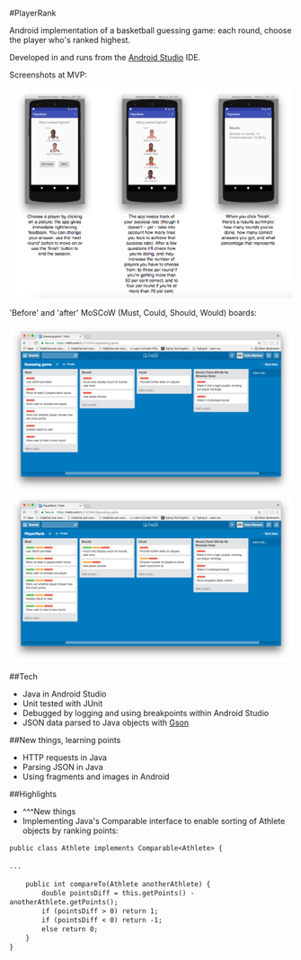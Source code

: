 #PlayerRank

Android implementation of a basketball guessing game: each round, choose the player who's ranked highest. 

Developed in and runs from the [Android Studio](https://developer.android.com/studio/index.html) IDE. 

Screenshots at MVP:

![MVP screenshots](https://github.com/katemanson/player_rank/raw/master/images/PlayerRank_MVP.png)

'Before' and 'after' MoSCoW (Must, Could, Should, Would) boards:

![initial MoSCoW](https://github.com/katemanson/player_rank/raw/master/images/PlayerRank_Trello_before.png)
![final MoSCoW](https://github.com/katemanson/player_rank/raw/master/images/PlayerRank_Trello_after.png)

##Tech
* Java in Android Studio
* Unit tested with JUnit
* Debugged by logging and using breakpoints within Android Studio
* JSON data parsed to Java objects with [Gson](https://github.com/google/gson)

##New things, learning points
* HTTP requests in Java
* Parsing JSON in Java
* Using fragments and images in Android

##Highlights
* ^^^New things
* Implementing Java's Comparable interface to enable sorting of Athlete objects by ranking points: 

```
public class Athlete implements Comparable<Athlete> {

...

    public int compareTo(Athlete anotherAthlete) {
        double pointsDiff = this.getPoints() - anotherAthlete.getPoints();
        if (pointsDiff > 0) return 1;
        if (pointsDiff < 0) return -1;
        else return 0;
    }
}
```

